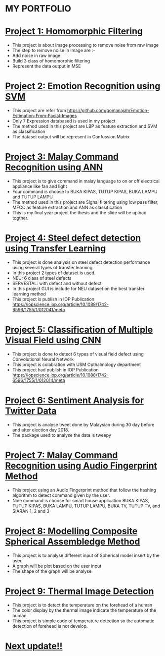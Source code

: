 # MY PORTFOLIO

# [Project 1: Homomorphic Filtering](https://github.com/masyitah-abu/Homomorphic-Filtering) 
- This project is about image processing to remove noise from raw image
- The step to remove noise in Image are :-
 - Add noise in raw image
 - Build 3 class of homomorphic filtering
 - Represent the data output in MSE

# [Project 2: Emotion Recognition using SVM](https://github.com/masyitah-abu/Emotion-Recogntion-using-SVM) 
- This project are refer from https://github.com/gomanajah/Emotion-Estimation-From-Facial-Images
- Only 7 Expression databased is used in my project 
- The method used in this project are LBP as feature extraction and SVM as classification
- The dataset output will be represent in Confussion Matrix

# [Project 3: Malay Command Recognition using ANN](https://github.com/masyitah-abu/Malay-Command-Recognition-using-ANN) 
- This project is to give command in malay language to on or off electrical appliance like fan and light
- Four command is choose to BUKA KIPAS, TUTUP KIPAS, BUKA LAMPU and TUTUP LAMPU
- The method used in this project are Signal filtering using low pass filter, MFCC as feature extraction and ANN as classification
- This is my final year project the thesis and the slide will be upload togther.

# [Project 4: Steel defect detection using Transfer Learning](https://github.com/masyitah-abu/Steel-defect-detection-using-transfer-learning)
- This project is done analysis on steel defect detection performance using several types of transfer learning
- In this project 2 types of dataset is used.
 - NEU: 6 class of steel defects
 - SERVESTAL: with defect and without defect
- In this project GUI is include for NEU dataset on the best transfer learning method  
- This project is publish in IOP Publication https://iopscience.iop.org/article/10.1088/1742-6596/1755/1/012041/meta

# [Project 5: Classification of Multiple Visual Field using CNN](https://github.com/masyitah-abu/Classification-of-Multiple-Visual-Field-Defects-using-CNN)
- This project is done to detect 6 types of visual field defect using Convolutional Neural Network 
- This project is colabration with USM Opthalmology department  
- This project had publish in IOP Publication https://iopscience.iop.org/article/10.1088/1742-6596/1755/1/012014/meta

# [Project 6: Sentiment Analysis for Twitter Data](https://github.com/masyitah-abu/Sentiment-Analysis-of-Twitter-Data) 
- This project is analyse tweet done by Malaysian during 30 day before and after election day 2018.
- The package used to analyse the data is tweepy

# [Project 7: Malay Command Recognition using Audio Fingerprint Method](https://github.com/masyitah-abu/Malay-Command-Recognition-using-Audio-Fingerprint) 
- This project using an Audio Fingerprint method that follow the hashing algorithm to detect command given by the user.
- Nine command is choose for smart house application BUKA KIPAS, TUTUP KIPAS, BUKA LAMPU, TUTUP LAMPU, BUKA TV, TUTUP TV, and SIARAN 1, 2 and 3 

# [Project 8: Modelling Composite Spherical Assembledge Method](https://github.com/masyitah-abu/Modelling-Composite-Spherical-Assembledge-Method) 
- This project is to analyse different input of Spherical model insert by the user.
- A graph will be plot based on the user input
- The shape of the graph will be analyse 

# [Project 9: Thermal Image Detection](https://github.com/masyitah-abu/Thermal-Image-Detection) 
- This project is to detect the temperature on the forehead of a human
- The color display by the thermal image indicate the temperature of the human
- This project is simple code of temperature detection so the automatic detection of forehead is not develop.

# [Next update!!](https://drive.google.com/drive/folders/1nA-adZFKvaaH9dMjW-9q9qexfvP5-kHS?usp=sharing)
